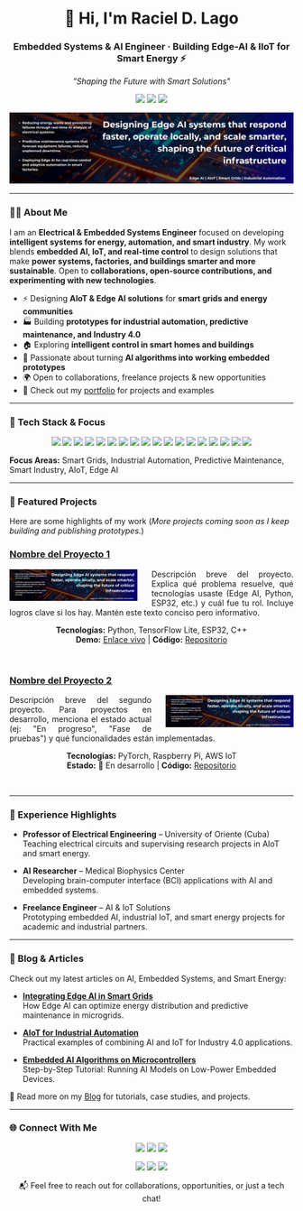 <!-- Header (name, role, motto, photo)-->
<h1 align="center">👋 Hi, I'm Raciel D. Lago</h1>
<h3 align="center">
  Embedded Systems & AI Engineer · Building Edge-AI & IIoT for Smart Energy ⚡
</h3>

<p align="center">
  <em>"Shaping the Future with Smart Solutions"</em>
</p>

<!--<p align="center">
  <a href="https://www.linkedin.com/in/racieldavid/">
    <img src="https://img.shields.io/badge/-Connect%20on%20LinkedIn-0077B5?style=flat&logo=linkedin&logoColor=white" />
  </a>
</p>-->

<p align="center">
  <a href="https://www.linkedin.com/in/racieldavid/"><img src="https://img.shields.io/badge/-LinkedIn-0077B5?style=flat&logo=linkedin&logoColor=white" /></a>
  <a href="mailto:raciel@email.com"><img src="https://img.shields.io/badge/-Email-D14836?style=flat&logo=gmail&logoColor=white" /></a>
  <a href="https://racieldavid.github.io"><img src="https://img.shields.io/badge/-Portfolio-000000?style=flat&logo=github&logoColor=white" /></a>
</p>


<!-- BANNER -->
<p align="center">
  <img src="assets/banner-for-readme.png" alt="Raciel D. Lago — AI & Edge AI Engineer"/>
</p>

---
<!-- About Me -->
### 👨‍💻 About Me

I am an **Electrical & Embedded Systems Engineer** focused on developing **intelligent systems for energy, automation, and smart industry**. My work blends **embedded AI, IoT, and real-time control** to design solutions that make **power systems, factories, and buildings smarter and more sustainable**. Open to **collaborations, open-source contributions, and experimenting with new technologies**.


- ⚡ Designing **AIoT & Edge AI solutions** for **smart grids and energy communities**  
- 🏭 Building **prototypes for industrial automation, predictive maintenance, and Industry 4.0**  
- 🏠 Exploring **intelligent control in smart homes and buildings**  
- 🔧 Passionate about turning **AI algorithms into working embedded prototypes**
- 🌍 Open to collaborations, freelance projects & new opportunities 
- 🔗 Check out my [portfolio](https://racielago.github.io/portfolio/) for projects and examples

---
<!-- Tech Stack -->
### 🧠 Tech Stack & Focus

<p align="center">
  <!-- Languages & AI/ML -->
  <img src="https://img.shields.io/badge/-Python-3776AB?style=flat&logo=python&logoColor=white" />
  <img src="https://img.shields.io/badge/-C/C++-00599C?style=flat&logo=c%2B%2B&logoColor=white" />
  <img src="https://img.shields.io/badge/-MATLAB-0076A8?style=flat&logo=mathworks&logoColor=white" />
  <img src="https://img.shields.io/badge/-R-276DC3?style=flat&logo=r&logoColor=white" />
  <img src="https://img.shields.io/badge/-TensorFlow-FF6F00?style=flat&logo=tensorflow&logoColor=white" />
  <img src="https://img.shields.io/badge/-PyTorch-EE4C2C?style=flat&logo=pytorch&logoColor=white" />
  <img src="https://img.shields.io/badge/-Scikit--Learn-F7931E?style=flat" />
  <img src="https://img.shields.io/badge/-Pandas-150458?style=flat" />
  
  <!-- Embedded & IoT -->
  <img src="https://img.shields.io/badge/-Arduino-00979D?style=flat&logo=arduino&logoColor=white" />
  <img src="https://img.shields.io/badge/-ESP32-000000?style=flat&logo=espressif&logoColor=white" />
  <img src="https://img.shields.io/badge/-Raspberry%20Pi-A22846?style=flat&logo=raspberrypi&logoColor=white" />
  <img src="https://img.shields.io/badge/-ARM-0091BD?style=flat&logo=arm&logoColor=white" />
  <img src="https://img.shields.io/badge/-Nordic-00A9E0?style=flat&logo=nordicsemiconductor&logoColor=white" />
  
  <!-- Tools & DevOps -->
  <img src="https://img.shields.io/badge/-Git-F05032?style=flat&logo=git&logoColor=white" />
  <img src="https://img.shields.io/badge/-Docker-2496ED?style=flat&logo=docker&logoColor=white" />
  <img src="https://img.shields.io/badge/-Linux-FCC624?style=flat&logo=linux&logoColor=black" />
  <img src="https://img.shields.io/badge/-VS%20Code-007ACC?style=flat&logo=visualstudiocode&logoColor=white" />
  <img src="https://img.shields.io/badge/-Jupyter-F37626?style=flat&logo=jupyter&logoColor=white" />
</p>

**Focus Areas:** Smart Grids, Industrial Automation, Predictive Maintenance, Smart Industry, AIoT, Edge AI

---
<!-- Projects -->
### 🚀 Featured Projects
Here are some highlights of my work
(*More projects coming soon as I keep building and publishing prototypes.*)

### [Nombre del Proyecto 1](https://github.com/tu-usuario/repositorio-1)
<div align="center">
  <img src="assets/banner-for-readme.png" alt="Raciel D. Lago — AI & Edge AI Engineer" alt="Demo Project 1" width="45%" align="left" style="margin-right: 5%;">
  <p align="justify">
    Descripción breve del proyecto. Explica qué problema resuelve, qué tecnologías usaste (Edge AI, Python, ESP32, etc.) y cuál fue tu rol. Incluye logros clave si los hay. Mantén este texto conciso pero informativo.
  </p>
  <p>
    <strong>Tecnologías:</strong> Python, TensorFlow Lite, ESP32, C++
    <br>
    <strong>Demo:</strong> <a href="https://tu-demo.com">Enlace vivo</a> | <strong>Código:</strong> <a href="https://github.com/tu-usuario/repo">Repositorio</a>
  </p>
</div>

<br clear="both">

### [Nombre del Proyecto 2](https://github.com/tu-usuario/repositorio-2)
<div align="center">
  <img src="assets/banner-for-readme.png" alt="Raciel D. Lago — AI & Edge AI Engineer" alt="Demo Project 2" width="45%" align="right" style="margin-left: 5%;">
  <p align="justify">
    Descripción breve del segundo proyecto. Para proyectos en desarrollo, menciona el estado actual (ej: "En progreso", "Fase de pruebas") y qué funcionalidades están implementadas.
  </p>
  <p>
    <strong>Tecnologías:</strong> PyTorch, Raspberry Pi, AWS IoT
    <br>
    <strong>Estado:</strong> 🚧 En desarrollo | <strong>Código:</strong> <a href="https://github.com/tu-usuario/repo">Repositorio</a>
  </p>
</div>

<br clear="both">

<!-- - **[Smart Energy Edge-AI](https://github.com/racielago/smart-energy-edgeai)**  
  *Problem:* Optimizing renewable energy distribution in microgrids.  
  *Solution:* Edge AI model predicting load and generation in real-time.  
  *Impact:* Improved energy balancing efficiency in simulations.  
  <p align="center">
    <img src="https://raw.githubusercontent.com/racielago/smart-energy-edgeai/main/demo.png" alt="Smart Energy Edge-AI Demo" width="300" />
  </p>

- **[Industrial IoT Monitoring](https://github.com/racielago/industrial-iot-monitor)**  
  *Problem:* Real-time monitoring of industrial machines for predictive maintenance.  
  *Solution:* Embedded IoT devices + dashboard for anomaly detection.  
  *Impact:* Reduced downtime in simulated industrial environments.  
  <p align="center">
    <img src="https://raw.githubusercontent.com/racielago/industrial-iot-monitor/main/demo.gif" alt="Industrial IoT Monitoring Demo" width="300" />
  </p>

- **[Embedded AI Algorithms](https://github.com/racielago/embedded-ai-energy)**  
  *Problem:* Integrating AI into embedded controllers for smart energy systems.  
  *Solution:* Edge AI inference on microcontrollers like ESP32 and ARM devices.  
  *Impact:* Demonstrated feasibility of AI on low-power devices.  

- **[AIoT Tutorials & Examples](https://github.com/racielago/aiot-examples)**  
  *Problem:* Sharing practical AI/IoT exercises for learning and research.  
  *Solution:* Structured Python examples, hardware integrations, and documentation.  
  *Impact:* Serves as a reference for students, developers, and researchers.  -->

---
<!-- Experience Highlights -->

<!-- ## 🗓️ Timeline Profesional

```mermaid
timeline
    title Trayectoria Profesional
    2020 : Ingeniero Eléctrico<br>Empresa XYZ
    2021 : Especialización en<br>Sistemas Embebidos
    2022 : Embedded Systems Engineer<br>Freelance
    2023 : Publicación IEEE &<br>Certificación TensorFlow
    2024 : Búsqueda de oportunidades<br>en Europa
``` -->

<!-- ## 💼 Experiencia Laboral

<div align="center">

| Período | Posición | Empresa | Tecnologías |
| :--- | :--- | :--- | :--- |
| 2022-Presente | **Embedded AI Engineer** | Freelance | `Python` `C++` `TensorFlow` `ESP32` |
| 2020-2022 | **Ingeniero de Sistemas** | Empresa XYZ | `MATLAB` `PLC` `SCADA` `Python` |
| 2018-2020 | **Practicante Ingeniería** | Otra Empresa | `Arduino` `C` `Sistemas Embebidos` |

</div> -->

### 💼 Experience Highlights
- **Professor of Electrical Engineering** – University of Oriente (Cuba)  
  Teaching electrical circuits and supervising research projects in AIoT and smart energy.  

- **AI Researcher** – Medical Biophysics Center  
  Developing brain-computer interface (BCI) applications with AI and embedded systems.  

- **Freelance Engineer** – AI & IoT Solutions  
  Prototyping embedded AI, industrial IoT, and smart energy projects for academic and industrial partners.

---

### 📝 Blog & Articles

Check out my latest articles on AI, Embedded Systems, and Smart Energy:

- **[Integrating Edge AI in Smart Grids](https://medium.com/@raciel/integrating-edge-ai-in-smart-grids-123456)**  
  How Edge AI can optimize energy distribution and predictive maintenance in microgrids.

- **[AIoT for Industrial Automation](https://medium.com/@raciel/aiot-for-industrial-automation-789012)**  
  Practical examples of combining AI and IoT for Industry 4.0 applications.

- **[Embedded AI Algorithms on Microcontrollers](https://medium.com/@raciel/embedded-ai-algorithms-345678)**  
  Step-by-Step Tutorial: Running AI Models on Low-Power Embedded Devices.

📖 Read more on my [Blog](https://racielago.github.io/portfolio/blog) for tutorials, case studies, and projects.



---

<!--


## ✍️ Blog & Writing  

I regularly write about **AIoT, Edge AI, Smart Grids, and AI in Industry**.  
Explore my full blog here 👉 [🔗 Visit My Blog](https://attheedge.super.site/)  

---

<div align="center">
  
  <a href="https://attheedge.super.site/" target="_blank">
    <img src="assets/blog-preview.png" alt="Blog Preview" width="500px" />
  </a>

</div>

--- 

### 📌 Quick Reads
- [From Power Grids to Microcontrollers: My Edge AI Journey](https://yourbloglink.super.site/edge-ai-journey)  
- [AIoT in Smart Agriculture: Lessons from Prototyping](https://yourbloglink.super.site/smart-agriculture)  
- [Brain-Computer Interfaces: Early Experiments with OpenBCI](https://yourbloglink.super.site/bci-experiments)  

--- -->

### 🌐 Connect With Me

<p align="center">
  <!-- Recruiter-friendly (first row) -->
  <a href="https://www.linkedin.com/in/racieldavid/"><img src="https://img.shields.io/badge/-LinkedIn-0077B5?style=flat&logo=linkedin&logoColor=white" /></a>
  <a href="mailto:raciel@email.com"><img src="https://img.shields.io/badge/-Email-D14836?style=flat&logo=gmail&logoColor=white" /></a>
  <a href="https://racieldavid.github.io"><img src="https://img.shields.io/badge/-Portfolio-000000?style=flat&logo=github&logoColor=white" /></a>
</p>

<p align="center">
  <!-- Community & research (second row) -->
  <a href="https://medium.com/@raciel"><img src="https://img.shields.io/badge/-Medium-000000?style=flat&logo=medium&logoColor=white" /></a>
  <a href="https://www.researchgate.net/profile/Raciel_Lago"><img src="https://img.shields.io/badge/-ResearchGate-00CCBB?style=flat&logo=researchgate&logoColor=white" /></a>
  <a href="https://yourblog.com"><img src="https://img.shields.io/badge/-Blog-FF5722?style=flat&logo=blogger&logoColor=white"/></a>
</p>

<p align="center">📬 Feel free to reach out for collaborations, opportunities, or just a tech chat!</p>

